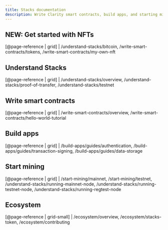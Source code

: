 ```yaml
---
title: Stacks documentation
description: Write Clarity smart contracts, build apps, and starting mining with the Stacks blockchain
---
```


## NEW: Get started with NFTs

[@page-reference | grid]
| /understand-stacks/bitcoin, /write-smart-contracts/tokens, /write-smart-contracts/my-own-nft

## Understand Stacks

[@page-reference | grid]
| /understand-stacks/overview, /understand-stacks/proof-of-transfer, /understand-stacks/testnet

## Write smart contracts

[@page-reference | grid]
| /write-smart-contracts/overview, /write-smart-contracts/hello-world-tutorial

## Build apps

[@page-reference | grid]
| /build-apps/guides/authentication, /build-apps/guides/transaction-signing, /build-apps/guides/data-storage

## Start mining

[@page-reference | grid]
| /start-mining/mainnet, /start-mining/testnet, /understand-stacks/running-mainnet-node, /understand-stacks/running-testnet-node, /understand-stacks/running-regtest-node

## Ecosystem

[@page-reference | grid-small]
| /ecosystem/overview, /ecosystem/stacks-token, /ecosystem/contributing

